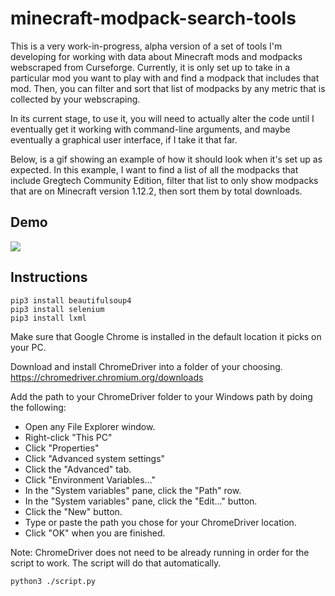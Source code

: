 # minecraft-modpack-search-tools
This is a very work-in-progress, alpha version of a set of tools I'm developing for working with data about Minecraft mods and modpacks webscraped from Curseforge. Currently, it is only set up to take in a particular mod you want to play with and find a modpack that includes that mod. Then, you can filter and sort that list of modpacks by any metric that is collected by your webscraping.

In its current stage, to use it, you will need to actually alter the code until I eventually get it working with command-line arguments, and maybe eventually a graphical user interface, if I take it that far.

Below, is a gif showing an example of how it should look when it's set up as expected. In this example, I want to find a list of all the modpacks that include Gregtech Community Edition, filter that list to only show modpacks that are on Minecraft version 1.12.2, then sort them by total downloads.

## Demo
![](demo1.gif)

## Instructions
```
pip3 install beautifulsoup4
pip3 install selenium
pip3 install lxml
```
Make sure that Google Chrome is installed in the default location it picks on your PC.

Download and install ChromeDriver into a folder of your choosing.
https://chromedriver.chromium.org/downloads

Add the path to your ChromeDriver folder to your Windows path by doing the following:
- Open any File Explorer window.
- Right-click "This PC"
- Click "Properties"
- Click "Advanced system settings"
- Click the "Advanced" tab.
- Click "Environment Variables..."
- In the "System variables" pane, click the "Path" row.
- In the "System variables" pane, click the "Edit..." button.
- Click the "New" button.
- Type or paste the path you chose for your ChromeDriver location.
- Click "OK" when you are finished.

Note: ChromeDriver does not need to be already running in order for the script to work. The script will do that automatically.


```
python3 ./script.py
```
